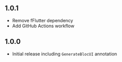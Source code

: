 ## 1.0.1

* Remove fFlutter dependency
* Add GitHub Actions workflow

## 1.0.0

* Initial release including `GenerateBlocUI` annotation